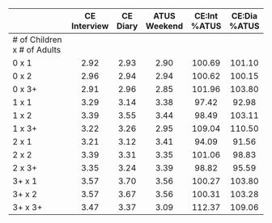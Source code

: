 
|                      | CE<br>Interview |  CE<br>Diary | ATUS<br>Weekend | CE:Int<br>%ATUS | CE:Dia<br>%ATUS |
| -------------------- | :----------: | :----------: | :----------: | :----------: | :----------: |
| # of Children x # of Adults |              |              |              |              |              |
| 0 x 1                |         2.92 |         2.93 |         2.90 |       100.69 |       101.10 |
| 0 x 2                |         2.96 |         2.94 |         2.94 |       100.62 |       100.15 |
| 0 x 3+               |         2.91 |         2.96 |         2.85 |       101.96 |       103.80 |
| 1 x 1                |         3.29 |         3.14 |         3.38 |        97.42 |        92.98 |
| 1 x 2                |         3.39 |         3.55 |         3.44 |        98.49 |       103.11 |
| 1 x 3+               |         3.22 |         3.26 |         2.95 |       109.04 |       110.50 |
| 2 x 1                |         3.21 |         3.12 |         3.41 |        94.09 |        91.56 |
| 2 x 2                |         3.39 |         3.31 |         3.35 |       101.06 |        98.83 |
| 2 x 3+               |         3.35 |         3.24 |         3.39 |        98.82 |        95.59 |
| 3+ x 1               |         3.57 |         3.70 |         3.56 |       100.27 |       103.80 |
| 3+ x 2               |         3.57 |         3.67 |         3.56 |       100.31 |       103.28 |
| 3+ x 3+              |         3.47 |         3.37 |         3.09 |       112.37 |       109.06 |

